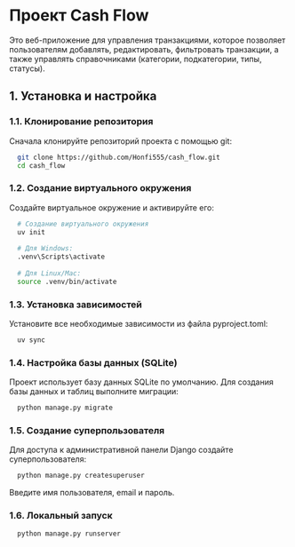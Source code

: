 # Проект Cash Flow

Это веб-приложение для управления транзакциями, которое позволяет пользователям добавлять, редактировать, фильтровать транзакции, а также управлять справочниками (категории, подкатегории, типы, статусы).

## 1. Установка и настройка

### 1.1. Клонирование репозитория

Сначала клонируйте репозиторий проекта с помощью git:

```bash
  git clone https://github.com/Honfi555/cash_flow.git
  cd cash_flow
```

### 1.2. Создание виртуального окружения

Создайте виртуальное окружение и активируйте его:

```bash
  # Создание виртуального окружения
  uv init
  
  # Для Windows:
  .venv\Scripts\activate
    
  # Для Linux/Mac:
  source .venv/bin/activate
```

### 1.3. Установка зависимостей

Установите все необходимые зависимости из файла pyproject.toml:

```bash
  uv sync
```

### 1.4. Настройка базы данных (SQLite)

Проект использует базу данных SQLite по умолчанию. Для создания базы данных и таблиц выполните миграции:

```bash
  python manage.py migrate
```

### 1.5. Создание суперпользователя
Для доступа к административной панели Django создайте суперпользователя:

```bash
  python manage.py createsuperuser
```
Введите имя пользователя, email и пароль.

### 1.6. Локальный запуск

```bash
  python manage.py runserver
```